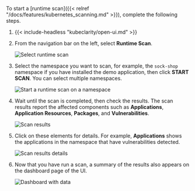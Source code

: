 ---
---
To start a [runtime scan]({{< relref "/docs/features/kubernetes_scanning.md" >}}), complete the following steps.

1. {{< include-headless "kubeclarity/open-ui.md" >}}
1. From the navigation bar on the left, select **Runtime Scan**.

    ![Select runtime scan](/docs/kubeclarity/getting-started/first-tasks-ui/run-time-scan.png)

1. Select the namespace you want to scan, for example, the `sock-shop` namespace if you have installed the demo application, then click **START SCAN**. You can select multiple namespaces.

    ![Start a runtime scan on a namespace](/docs/kubeclarity/getting-started/first-tasks-ui/start-run-time-scan.png)

1. Wait until the scan is completed, then check the results. The scan results report the affected components such as **Applications**, **Application Resources**, **Packages**, and **Vulnerabilities**.

    ![Scan results](/docs/kubeclarity/getting-started/first-tasks-ui/run-time-scan-results.png)

1. Click on these elements for details. For example, **Applications** shows the applications in the namespace that have vulnerabilities detected.

    ![Scan results details](/docs/kubeclarity/getting-started/first-tasks-ui/run-time-scan-results-details.png)

1. Now that you have run a scan, a summary of the results also appears on the dashboard page of the UI.

    ![Dashboard with data](/docs/kubeclarity/getting-started/first-tasks-ui/dashboard-with-data.png)
